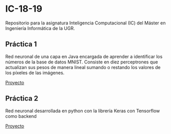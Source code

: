 # IC-18-19
Repositorio para la asignatura Inteligencia Computacional (IC) del Máster en Ingeniería Informática de la UGR.

## Práctica 1
Red neuronal de una capa en Java encargada de aprender a identificar los números de la base de datos MNIST. Consiste en diez perceptrones que actualizan sus pesos de manera lineal sumando o restando los valores de los píxeles de las imágenes.

[Proyecto](https://github.com/adritake/IC-18-19/tree/master/MNIST)

## Práctica 2
Red neuronal desarrollada en python con la librería Keras con Tensorflow como backend

[Proyecto]()
